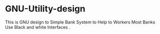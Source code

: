 # GNU-Utility-design
This is GNU design to Simple Bank System to Help to Workers Most Banks Use Black and white Interfaces .
